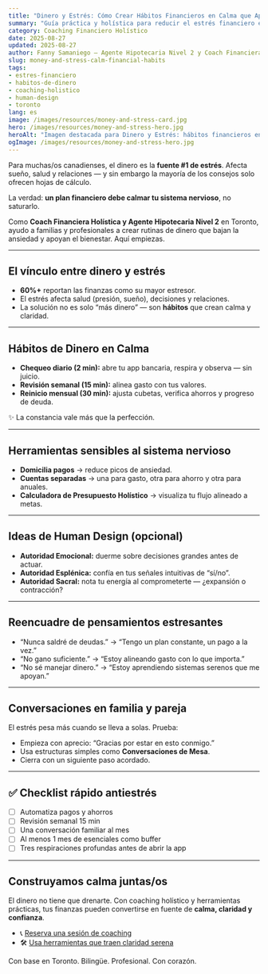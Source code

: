```yaml
---
title: "Dinero y Estrés: Cómo Crear Hábitos Financieros en Calma que Apoyen tu Bienestar (Toronto 2025)"
summary: "Guía práctica y holística para reducir el estrés financiero en familias y profesionales de Toronto — hábitos serenos, herramientas sensibles al sistema nervioso y planeación basada en valores."
category: Coaching Financiero Holístico
date: 2025-08-27
updated: 2025-08-27
author: Fanny Samaniego — Agente Hipotecaria Nivel 2 y Coach Financiera Holística
slug: money-and-stress-calm-financial-habits
tags:
- estres-financiero
- habitos-de-dinero
- coaching-holistico
- human-design
- toronto
lang: es
image: /images/resources/money-and-stress-card.jpg
hero: /images/resources/money-and-stress-hero.jpg
heroAlt: "Imagen destacada para Dinero y Estrés: hábitos financieros en calma"
ogImage: /images/resources/money-and-stress-hero.jpg
---
```

Para muchas/os canadienses, el dinero es la **fuente #1 de estrés**. Afecta sueño, salud y relaciones — y sin embargo la mayoría de los consejos solo ofrecen hojas de cálculo.

La verdad: **un plan financiero debe calmar tu sistema nervioso**, no saturarlo.

Como **Coach Financiera Holística y Agente Hipotecaria Nivel 2** en Toronto, ayudo a familias y profesionales a crear rutinas de dinero que bajan la ansiedad y apoyan el bienestar. Aquí empiezas.

---

## El vínculo entre dinero y estrés

- **60%+** reportan las finanzas como su mayor estresor.  
- El estrés afecta salud (presión, sueño), decisiones y relaciones.  
- La solución no es solo “más dinero” — son **hábitos** que crean calma y claridad.

---

## Hábitos de Dinero en Calma

- **Chequeo diario (2 min):** abre tu app bancaria, respira y observa — sin juicio.  
- **Revisión semanal (15 min):** alinea gasto con tus valores.  
- **Reinicio mensual (30 min):** ajusta cubetas, verifica ahorros y progreso de deuda.

✨ La constancia vale más que la perfección.

---

## Herramientas sensibles al sistema nervioso

- **Domicilia pagos** → reduce picos de ansiedad.  
- **Cuentas separadas** → una para gasto, otra para ahorro y otra para anuales.  
- **Calculadora de Presupuesto Holístico** → visualiza tu flujo alineado a metas.

---

## Ideas de Human Design (opcional)

- **Autoridad Emocional:** duerme sobre decisiones grandes antes de actuar.  
- **Autoridad Esplénica:** confía en tus señales intuitivas de “sí/no”.  
- **Autoridad Sacral:** nota tu energía al comprometerte — ¿expansión o contracción?

---

## Reencuadre de pensamientos estresantes

- “Nunca saldré de deudas.” → “Tengo un plan constante, un pago a la vez.”  
- “No gano suficiente.” → “Estoy alineando gasto con lo que importa.”  
- “No sé manejar dinero.” → “Estoy aprendiendo sistemas serenos que me apoyan.”

---

## Conversaciones en familia y pareja

El estrés pesa más cuando se lleva a solas. Prueba:

- Empieza con aprecio: “Gracias por estar en esto conmigo.”  
- Usa estructuras simples como **Conversaciones de Mesa**.  
- Cierra con un siguiente paso acordado.

---

## ✅ Checklist rápido antiestrés

- [ ] Automatiza pagos y ahorros  
- [ ] Revisión semanal 15 min  
- [ ] Una conversación familiar al mes  
- [ ] Al menos 1 mes de esenciales como buffer  
- [ ] Tres respiraciones profundas antes de abrir la app

---

## Construyamos calma juntas/os

El dinero no tiene que drenarte. Con coaching holístico y herramientas prácticas, tus finanzas pueden convertirse en fuente de **calma, claridad y confianza**.

- 📞 [Reserva una sesión de coaching](/es/contacto)  
- 🛠 [Usa herramientas que traen claridad serena](/es/herramientas)

Con base en Toronto. Bilingüe. Profesional. Con corazón.
